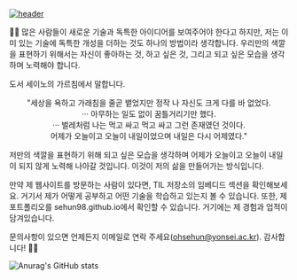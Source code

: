 <a href="https://sehun98.github.io/">![header](https://capsule-render.vercel.app/api?type=cylinder&color=DAFBE1&height150&section=header&text=Welcome%20to%20sehun's-nl-Github%20Story!👋&fontColor=338032&fontSize=40&animation=fadeIn&fontAlignY=28)</a>

👨‍🎓 많은 사람들이 새로운 기술과 독특한 아이디어를 보여주어야 한다고 하지만, 저는 이미 있는 기술에 독특한 개성을 더하는 것도 하나의 방법이라 생각합니다. 우리만의 색깔을 표현하기 위해서는 자신이 좋아하는 것, 하고 싶은 것, 그리고 되고 싶은 모습을 생각하며 노력해야 합니다. 

도서 세이노의 가르침에서 말합니다.
<div align="center">
"세상을 욕하고 가래침을 줄곧 뱉었지만 정작 나 자신도 크게 다를 바 없었다. <br>··· 아무하는 일도 없이 꿈틀거리기만 했다.<br>··· 벌레처럼 나는 먹고 싸고 먹고 싸고 그런 존재였던 것이다.<br>어제가 오늘이고 오늘이 내일이었으며 내일은 다시 어제였다."
</div>

저만의 색깔을 표현하기 위해 되고 싶은 모습을 생각하며 어제가 오늘이고 오늘이 내일이 되지 않게 노력해 나아갈 것입니다. 이것이 저의 삶을 만들어가는 방식입니다.

만약 제 웹사이트를 방문하는 사람이 있다면, TIL 저장소의 임베디드 섹션을 확인해보세요. 거기서 제가 어떻게 공부하고 어떤 기술을 학습하고 있는지 볼 수 있습니다. 또한, 제 포트폴리오를 sehun98.github.io에서 확인할 수 있습니다. 거기에는 제 경험과 업적이 담겨있습니다.

문의사항이 있으면 언제든지 이메일로 연락 주세요(ohsehun@yonsei.ac.kr). 감사합니다! 👨‍🎓

![Anurag's GitHub stats](https://github-readme-stats.vercel.app/api?username=sehun98&show_icons=true&theme=radical)
